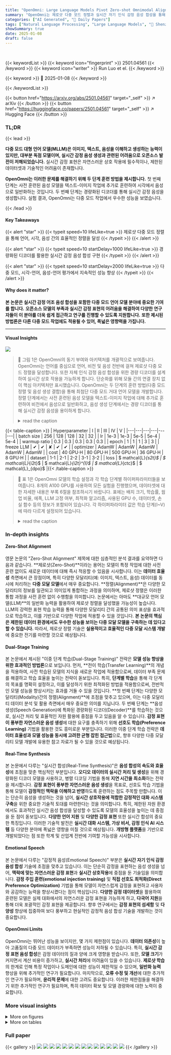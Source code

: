 ```yaml
---
title: "OpenOmni: Large Language Models Pivot Zero-shot Omnimodal Alignment across Language with Real-time Self-Aware Emotional Speech Synthesis"
summary: "OpenOmni는 제로샷 다중 모드 정렬과 실시간 자기 인식 감정 음성 합성을 통해 자연스럽고 감정이 풍부한 대화를 가능하게 하는 최첨단 오픈소스 다중 모드 대형 언어 모델입니다."
categories: ["AI Generated", "🤗 Daily Papers"]
tags: ["Natural Language Processing", "Large Language Models", "🏢 Shenzhen Institute of Advanced Technology",]
showSummary: true
date: 2025-01-08
draft: false
---
```


<br>

{{< keywordList >}}
{{< keyword icon="fingerprint" >}} 2501.04561 {{< /keyword >}}
{{< keyword icon="writer" >}} Run Luo et el. {{< /keyword >}}
 
{{< keyword >}} 🤗 2025-01-08 {{< /keyword >}}
 
{{< /keywordList >}}

{{< button href="https://arxiv.org/abs/2501.04561" target="_self" >}}
↗ arXiv
{{< /button >}}
{{< button href="https://huggingface.co/papers/2501.04561" target="_self" >}}
↗ Hugging Face
{{< /button >}}




### TL;DR


{{< lead >}}

**다중 모드 대형 언어 모델(MLLM)은 이미지, 텍스트, 음성을 이해하고 생성하는 능력이 있지만, 대부분 독점 모델이며, 실시간 감정 음성 생성과 관련된 어려움으로 오픈소스 발전이 저해되었습니다.**  실시간 감정 표현은 자연스러운 상호 작용에 필수적이나, 제한된 데이터셋과 기술적인 어려움이 존재합니다.

**OpenOmni는 이러한 문제를 해결하기 위해 두 단계 훈련 방법을 제시합니다.** 첫 번째 단계는 사전 훈련된 음성 모델을 텍스트-이미지 작업에 추가로 훈련하여 시각에서 음성으로 일반화하는 것입니다. 두 번째 단계는 경량화된 디코더를 통해 실시간 감정 음성을 생성합니다.  실험 결과, OpenOmni는 다중 모드 작업에서 우수한 성능을 보였습니다.

{{< /lead >}}


#### Key Takeaways

{{< alert "star" >}}
{{< typeit speed=10 lifeLike=true >}} 제로샷 다중 모드 정렬을 통해 언어, 시각, 음성 간의 효율적인 정렬을 달성 {{< /typeit >}}
{{< /alert >}}

{{< alert "star" >}}
{{< typeit speed=10 startDelay=1000 lifeLike=true >}} 경량화된 디코더를 활용한 실시간 감정 음성 합성 구현 {{< /typeit >}}
{{< /alert >}}

{{< alert "star" >}}
{{< typeit speed=10 startDelay=2000 lifeLike=true >}} 다중 모드, 시각-언어, 음성-언어 평가에서 지속적인 성능 향상 {{< /typeit >}}
{{< /alert >}}

#### Why does it matter?
**본 논문은 실시간 감정 어조 음성 합성을 포함한 다중 모드 언어 모델 분야에 중요한 기여를 합니다.**  **오픈소스 모델의 부족과 실시간 감정 표현의 어려움을 해결하여 다양한 연구자들이 이 분야를 더욱 쉽게 접근하고 연구를 진행할 수 있도록 지원합니다.**  **또한 제시된 방법론은 다른 다중 모드 작업에도 적용될 수 있어, 폭넓은 영향력을 가집니다.**

------
#### Visual Insights



![](https://arxiv.org/html/2501.04561/x1.png)

> 🔼 그림 1은 OpenOmni의 동기 부여와 아키텍처를 개괄적으로 보여줍니다. OpenOmni는 언어를 중심으로 언어, 비전 및 음성 전반에 걸쳐 제로샷 다중 모드 정렬을 달성합니다. 또한 자체 인식 감정 음성 합성을 위한 경량 디코더를 설계하여 실시간 상호 작용을 가능하게 합니다. 단순화를 위해 모듈 간의 연결 장치 없이 핵심 아키텍처만 표시했습니다.  OpenOmni는 두 단계의 훈련 방법(다중 모드 정렬 및 음성 생성 결합)을 통해 최첨단 다중 모드 거대 언어 모델을 개발합니다. 정렬 단계에서는 사전 훈련된 음성 모델을 텍스트-이미지 작업에 대해 추가로 훈련하여 비전에서 음성으로 일반화하고, 음성 생성 단계에서는 경량 디코더를 통해 실시간 감정 음성을 용이하게 합니다.
> <details>
> <summary>read the caption</summary>
> Figure 1: Overview of the motivation and architecture of OpenOmni. For simplicity, our core architecture is presented without the connectors between modules.
> </details>





{{< table-caption >}}
| Hyperparameter | I | II | III | IV | V |
|---|---|---|---|---|---| 
| batch size | 256 | 128 | 128 | 32 | 32 |
| lr | 1e-3 | 1e-3 | 5e-5 | 5e-4 | 5e-4 |
| warmup ratio | 0.3 | 0.3 | 0.3 | 0.3 | 0.3 |
| epoch | 1 | 1 | 1 | 3 | 3 |
| freeze LLM | ✔ | ✔ | ✘ | ✔ | ✔ |
| optimizer | AdamW | AdamW | AdamW | AdamW | AdamW |
| cost | 40 GPU⋅H | 80 GPU⋅H | 500 GPU⋅H | 36 GPU⋅H | 8 GPU⋅H |
| dataset | 1-1 | 2-1 | 2-2 | 3-1 | 3-2 |
| loss | $
mathcal{L}_{s2t}$ | $
mathcal{L}_{i2t}$ | $
mathcal{L}_{i2t}^{I}$ | $
mathcal{L}_{ctc}$ | $
mathcal{L}_{dpo}$ |{{< /table-caption >}}

> 🔼 표 1은 OpenOmni 모델의 학습 설정과 각 학습 단계별 하이퍼파라미터들을 보여줍니다.  8개의 A100 GPU를 사용하여 모든 실험을 진행했으며, 데이터셋에 대한 자세한 내용은 부록 6절을 참조하시기 바랍니다. 표에는 배치 크기, 학습률, 웜업 비율, 에폭, LLM 고정 여부, 최적화 알고리즘, 사용된 GPU 수, 데이터셋, 손실 함수 등의 정보가 포함되어 있습니다. 각 하이퍼파라미터 값은 학습 단계(I~V)에 따라 다르게 설정되어 있습니다.
> <details>
> <summary>read the caption</summary>
> Table 1: The detailed training setup for OpenOmni and the hyper-parameters across the training stage. All experiments are conducted in 8xA100 setting. Please refer to Appendix Sec. 6 for more details about dataset.
> </details>





### In-depth insights


#### Zero-Shot Alignment
영문 논문의 "Zero-Shot Alignment" 제목에 대한 심층적인 분석 결과를 요약하면 다음과 같습니다. **제로샷(Zero-Shot)**이라는 용어는 모델이 특정 작업에 대한 사전 훈련 없이도 새로운 데이터에 대해 즉시 적응할 수 있음을 시사합니다.  이는 **데이터 효율성** 측면에서 큰 장점이며, 특히 다양한 모달리티(예: 이미지, 텍스트, 음성) 데이터를 동시에 처리하는 **다중 모달 모델**에서 매우 중요합니다.  **정렬(Alignment)**은 다양한 모달리티의 정보를 일관되고 의미있게 통합하는 과정을 의미하며, 제로샷 정렬은 이러한 통합 과정을 사전 훈련 없이 수행함을 의미합니다. 논문에서는 아마도 **대규모 언어 모델(LLM)**의 일반화 능력을 활용하여 제로샷 정렬을 달성했을 가능성이 높습니다.  LLM의 강력한 표현 학습 능력을 통해 다양한 모달리티 간의 공통된 의미 표상을 효과적으로 학습하고, 이를 기반으로 다양한 작업에 적용할 수 있을 것입니다.  **본 논문의 핵심은 제한된 데이터 환경에서도 우수한 성능을 보이는 다중 모달 모델을 구축하는 데 있다고 할 수 있습니다.** 따라서, 제로샷 정렬 기술은 **실용적이고 효율적인 다중 모달 시스템 개발**에 중요한 전기를 마련할 것으로 예상됩니다.

#### Dual-Stage Training
본 논문에서 제시된 "이중 단계 학습(Dual-Stage Training)" 전략은 **모델 성능 향상을 위한 효과적인 방법론**으로 보입니다.  먼저, **전이 학습(Transfer Learning)**의 개념을 적용하여, 사전 학습된 모델의 지식을 새로운 작업에 적용함으로써, 데이터 부족 문제를 해결하고 학습 효율을 높이는 전략이 돋보입니다. 특히, **단계별 학습**을 통해 각 단계의 목표를 명확히 설정하고, 이를 달성하기 위한 최적화된 방법을 적용함으로써, 전반적인 모델 성능을 향상시키는 효과를 거둘 수 있을 것입니다.  **첫 번째 단계는 다양한 모달리티(Modality)간의 정렬(Alignment)**에 초점을 맞추고 있으며, 이는 다중 모달리티 데이터 분석 및 활용 측면에서 매우 중요한 의미를 지닙니다.  두 번째 단계는 **음성 생성(Speech Generation)에 특화된 경량화된 디코더(Decoder)**를 학습하는 것으로, 실시간 처리 및 효율적인 자원 활용에 중점을 두고 있음을 알 수 있습니다. **감정 표현이 풍부한 자연스러운 음성 생성**에 대한 요구를 충족하기 위해 **선호도 학습(Preference Learning)** 기법을 활용한 것도 흥미로운 부분입니다.  이러한 이중 단계 학습 전략은 **데이터 효율성과 모델 성능을 동시에 고려한 균형 잡힌 접근법**으로, 향후 다양한 다중 모달리티 모델 개발에 유용한 참고 자료가 될 수 있을 것으로 예상됩니다.

#### Real-Time Synthesis
본 논문에서 다루는 "실시간 합성(Real-Time Synthesis)"은 **음성 합성의 속도와 효율성**에 초점을 맞춘 핵심적인 부분입니다.  **오디오 데이터의 실시간 처리 및 생성**을 위해 경량화된 디코더 모델을 사용하고, 병렬 디코딩 기법을 통해 **지연 시간을 최소화**하는 전략을 제시합니다.  **감정 표현이 풍부한 자연스러운 음성 생성**을 목표로, 선호도 학습 기법을 통해 모델이 **감정적인 맥락을 이해하고 반영**하도록 훈련하는 점도 주목할 만합니다.  이는 단순히 음성을 생성하는 것을 넘어, **실시간 상호작용에 적합한 감정적인 대화 시스템 구축**을 위한 중요한 기술적 토대를 마련한다는 것을 의미합니다.  특히, 제한된 자원 환경에서도 효과적인 실시간 음성 합성을 달성할 수 있도록 모델의 효율성을 높이는 데 중점을 둔 점이 돋보입니다.  **다양한 언어 지원** 및 **다양한 감정 표현** 또한 실시간 합성의 중요한 특징입니다.  이러한 기술적 발전은 **실시간 대화 시스템, 가상 비서, 감정 인식 AI 시스템** 등 다양한 분야에 폭넓은 영향을 미칠 것으로 예상됩니다.  **개방형 플랫폼**을 기반으로 개발되었다는 점 또한 학계 및 산업계 전반에 기여할 가능성을 시사합니다.

#### Emotional Speech
본 논문에서 다루는 "감정적 음성(Emotional Speech)" 부분은 **실시간 자기 인식 감정 음성 합성** 기술에 초점을 맞추고 있습니다.  이는 단순히 감정을 표현하는 음성 생성을 넘어, **맥락에 맞는 자연스러운 감정 표현**과 **실시간 상호작용**에 중점을 둔 기술임을 의미합니다.  **감정 주입 훈련(emotional injection training)** 및 **직접 선호도 최적화(Direct Preference Optimization)** 기법을 통해 모델이 자연스럽게 감정을 표현하고 사용자와 공감하는 능력을 향상시켰다는 점이 핵심입니다.  **다양한 감정 데이터셋**을 활용하여 훈련된 모델은 실제 대화에서의 자연스러운 감정 표현을 가능하게 하고, **다국어 지원**을 통해 더욱 포괄적인 감정 표현을 제공합니다.  향후 연구에서는 **감정 표현의 섬세함** 및 **다양성** 향상에 집중하여 보다 풍부하고 현실적인 감정적 음성 합성 기술을 개발하는 것이 중요합니다.

#### OpenOmni Limits
OpenOmni는 뛰어난 성능을 보이지만, 몇 가지 제한점이 있습니다. **데이터 의존성**이 높아 고품질의 다중 모드 데이터가 부족하면 성능이 저하될 수 있습니다. 특히, **실시간 감정 표현 음성 합성**은 감정 데이터의 질과 양에 크게 영향을 받습니다. 또한, **모델 크기**가 커지면서 계산 비용이 증가하고, **실시간 처리**에 어려움이 있을 수 있습니다.  **제로샷 학습**의 한계로 인해 특정 작업이나 도메인에 대한 성능이 제한적일 수 있으며, **일반화 능력** 향상을 위해 추가적인 연구가 필요합니다.  마지막으로, **오류 수정 및 개선**에 대한 추가적인 연구가 필요하며, **윤리적 문제**에 대한 고려도 중요합니다. 이러한 제한점들을 해결하기 위한 추가적인 연구가 필요하며, 특히 데이터 확보 및 모델 경량화에 대한 노력이 중요합니다.


### More visual insights

<details>
<summary>More on figures
</summary>


![](https://arxiv.org/html/2501.04561/x2.png)

> 🔼 본 그림은 OpenOmni의 세 단계 학습 과정을 보여줍니다. 1단계는 음성-텍스트 생성으로, 음성 인코더를 사용하여 음성 특징과 텍스트 특징을 추출하고 이를 정렬 학습에 사용하여 대규모 언어 모델의 음성 이해 능력을 향상시킵니다. 2단계는 이미지-텍스트 생성으로, 이미지 인코더를 사용하여 이미지 특징과 텍스트 특징을 추출하고 OpenOmni의 이미지 이해 및 지시 따르기 능력을 향상시키는 정렬 학습을 수행합니다. 이 과정에서 암시적 다모달 정렬이 이루어져 모델의 다모달 이해 능력을 향상시킵니다. 3단계는 음성 생성으로, 경량화된 음성 디코더를 고품질 합성 음성 대화 데이터를 사용하여 학습시키고 감정적 음성 선호도를 직접 최적화하여 실시간 자기 인식 감정 음성 생성을 가능하게 합니다.
> <details>
> <summary>read the caption</summary>
> Figure 2: Training process of OpenOmni. To facilitate the omnimodal learining and real-time emotional speech generation of OpenOmni, we employ a three-stage training process: (1) Speech-Text Generation: In this stage, we utilize a speech encoder to extract continuous speech features and text features for alignment learning, which enables the large language model to develop speech understanding capabilities. (2) Image-Text Generation: This stage involves the use of an image encoder to extract continuous image features and text features from OpenOmni, facilitating alignment learning that enhances OpenOmni’s image comprehension and instruction-following abilities. Additionally, this process achieves implicit omnimodal alignment, granting the model the capacity for omni-understanding. (3) Speech Generation: In the final stage, we train a lightweight speech decoder using high-quality synthesized speech dialogue data, focusing on optimizing emotional speech preferences directly. This enables OpenOmni to generate real-time self-aware emotional speech.
> </details>



![](https://arxiv.org/html/2501.04561/x3.png)

> 🔼 그림 3은 OpenOmni 모델의 음성 디코더 구조를 보여줍니다.  음성 디코더는 전문가 혼합 모듈(mixture of expert module)과 여러 개의 트랜스포머 레이어로 구성됩니다.  이를 통해 연결주의 시간 분류(connectionist temporal classification, CTC) 손실 함수를 이용하여 음성 단위 학습을 종단 간(end-to-end)으로 수행합니다.  즉, 입력으로부터 음성 특징을 추출하고, 이를 바탕으로 직접 음성을 생성하는 과정을 하나의 네트워크 안에서 효율적으로 처리합니다.
> <details>
> <summary>read the caption</summary>
> Figure 3: Structure of speech decoder. The speech decoder consists of a mixture of expert module and multiple transformer layers, achieving end-to-end speech unit learning through connectionist temporal classification (CTC) loss.
> </details>



![](https://arxiv.org/html/2501.04561/extracted/6119121/figs/openomni_add.jpg)

> 🔼 그림 4는 OpenOmni의 음성 디코더 모드를 보여줍니다. OpenOmni는 자기 회귀(AR) 및 비자기 회귀(NAR) 음성 생성 모두를 지원합니다. NAR 모드는 CTC 손실 모델링과 6K 크기의 어휘 집합을 사용하여 실시간 병렬 음성 디코딩 생성을 가능하게 합니다. AR 모드는 NTP 손실 모델링과 16K 크기의 어휘 집합을 사용하여 스트리밍 디코딩 및 더 높은 품질의 음성 생성을 지원합니다. 음성 생성기의 학습을 더욱 안정적이고 용이하게 하기 위해, 본 논문에서는 의미적 정렬의 정확성을 보장하는 텍스트 기반 출력 특징 융합 방식을 설계했습니다.
> <details>
> <summary>read the caption</summary>
> Figure 4: Overview of Speech Decoder Mode. OpenOmni supports both autoregressive (AR) and non-autoregressive speech (NAR) generation. The NAR mode uses CTC loss modeling and a 6K speech vocabulary size to enable real-time parallel speech decoding generation. The AR mode uses NTP loss modeling and a speech vocabulary size of 16K to support streaming decoding and higher-quality speech generation. In order to make the training of speech generator more stable and easy, we design a text-guided output feature fusion method to ensure the correctness of semantic alignment in speech generation modeling.
> </details>



</details>




<details>
<summary>More on tables
</summary>


{{< table-caption >}}
| Method | Action & Activity | Story & Description | Plot & Inference | Identification & Description | Contextual & Environmental | Identity & Relationship | Text & Symbols | Count & Quantity | Overall |
|---|---|---|---|---|---|---|---|---|---| 
| AnyGPT (7B) [51] | 5.98 | 8.70 | 7.59 | 4.74 | 5.67 | 12.50 | 8.00 | 20.00 | 7.01 |
| Video-SALMONN (13B) [39] | 28.69 | 25.65 | 24.47 | 23.22 | 29.08 | 21.83 | 52.00 | 26.63 | 26.53 |
| UnifiedIO2-Large (1.1B) [29] | 28.29 | 22.17 | 32.49 | 30.81 | 28.37 | 21.83 | 16.00 | 13.33 | 27.76 |
| UnifiedIO2-XLarge (3.2B) [29] | 30.28 | 26.52 | 30.38 | 31.75 | 28.37 | 18.75 | 28.00 | 26.63 | 29.16 |
| UnifiedIO2-XXLarge (6.8B) [29] | 27.49 | 23.04 | 28.69 | 25.59 | 26.95 | 12.50 | 12.00 | 46.67 | 25.92 |
| VITA (7x8B) [15] | 33.47 | 34.35 | 27.00 | 36.02 | 43.97 | 31.25 | 24.00 | 6.67 | 33.45 |
| OpenOmni (7B) | 36.65 | 45.65 | 32.91 | 44.08 | 48.23 | 34.38 | 24.00 | 33.33 | 37.40 |{{< /table-caption >}}
> 🔼 본 표는 OmniBench라는 벤치마크를 사용하여 다양한 오픈소스 다중 모드 대규모 언어 모델(OLLM)의 전반적인 다중 모드 이해 능력을 비교 분석한 결과를 보여줍니다.  EMOVA[5]는 비공개 모델이므로 결과가 포함되어 있지 않습니다. 특히, OpenOmni는 최첨단 OLLM인 VITA[15](3모드 데이터로 학습)에 비해 훨씬 적은 학습 데이터와 작은 모델 크기로 비슷하거나 더 나은 성능을 달성했다는 점이 주목할 만합니다.
> <details>
> <summary>read the caption</summary>
> Table 2: Overall omni-understanding results on OmniBench. We conducte a performance comparison of omni-understanding among various fully open-source Omnimodal Large Language Models (OLLMs) on OmniBench. Due to a concurrent work, EMOVA [5], not being open-sourced, we are unable to present its results. Notably, compared to the state-of-the-art OLLM, VITA [15], which was trained on tri-modal data, OpenOmni achieves comparable advanced performance using significantly less training data and a smaller model size.
> </details>

{{< table-caption >}}
| Model | w/ Audio IO | PT | IT | MMStar | MMB | MMB<sup>CN</sup> | HallBench | MathVista<sup>M</sup> | MMMU<sup>V</sup> | AI2D | RWQA |
|---|---|---|---|---|---|---|---|---|---|---|---| 
| **Proprietary Models** |  |  |  |  |  |  |  |  |  |  |  |
| GPT-4o | ✓ | – | – | - | 83.4 | 82.1 | 55.0 | 63.8 | 69.1 | - | 75.4 |
| GPT-4o-mini | ✓ | – | – | - | - | - | 46.1 | 52.4 | 60.0 | - | 67.1 |
| **Weight Open-Source** |  |  |  |  |  |  |  |  |  |  |  |
| MiniCPM-V2.5 (8B) [48] | ✗ | 570M | 9.1M | 51.3 | 76.7 | 73.3 | 42.5 | 54.3 | 45.8 | - | 63.5 |
| Qwen2-VL-Chat (7B) [4] | ✗ | 1.4B | - | 60.7 | 86.4 | 81.9 | 50.6 | 58.2 | 52.7 | - | 69.7 |
| Baichuan-Omni (7B) [23] | ✓ | – | 8M | - | 76.2 | 74.9 | 47.8 | 51.9 | 47.3 | - | 62.6 |
| EMOVA (8B) [5] | ✓ | 7.4M | 4.4M | - | 82.8 | - | - | 61.1 | - | 82.8 | 64.3 |
| **Fully Open-Source** |  |  |  |  |  |  |  |  |  |  |  |
| Cambrain-I (8B) [42] | ✗ | 2.5M | 7M | **50.7** | - | - | 34.3 | 47.0 | 41.8 | 73.1 | 64.2 |
| MMEvol (7B) [32] | ✗ | 0.6M | 1.5M | 51.6 | 74.6 | 74.3 | 42.9 | 52.4 | 45.1 | 74.7 | 63.9 |
| VITA (8x7B) [15] | ✓ | – | 5M | - | 74.7 | 71.4 | 39.7 | 44.9 | **45.3** | 74.3 | 59.0 |
| OpenOmni (7B) | ✓ | 0.6M | 1.8M | 51.8 | **76.2** | **76.4** | **44.2** | **52.7** | 44.8 | **74.8** | **64.0** |{{< /table-caption >}}
> 🔼 표 3은 시각 언어 벤치마크에 대한 최첨단 방법과 OpenOmni 모델의 성능을 비교한 표입니다. 오디오 입출력 지원 여부를 표시하고, 완전히 공개된 모델 중 최고 성능을 굵게 표시했습니다. 표에 따르면, 오디오 입출력을 통합하면 시각 언어 기능이 향상됨을 알 수 있습니다. OpenOmni는 다른 완전히 공개된 모델에 비해 상대적으로 적은 양의 데이터와 작은 모델 크기로 경쟁력 있는 결과를 달성합니다.
> <details>
> <summary>read the caption</summary>
> Table 3: Comparison with state-of-the-art methods on visual-language benchmarks, with the indication of audio input/output support. We mark the best performance bold among fully open-source models. The results indicate that incorporating audio input and output can further enhance the model’s visual-language capabilities.
> </details>

{{< table-caption >}}
| Model | AIShell-2(ZH-CER) |  |  | Librispeech(EN-WER) |  |  |  |  |
|---|---|---|---|---|---|---|---|---|
|  | Dev |  |  | Test_clean |  |  | Test_other |  |
|  | S2T | T2S | S2T | T2S | S2T | T2S | S2T | T2S |
| **Speech LLM** |  |  |  |  |  |  |  |  |
| SpeechT5 [2] | - | - | - | - | 2.4 | - | 5.8 | - |
| SALMONN [40] | - | - | - | - | 2.1 | - | 4.9 | - |
| Mini-Omni [47] | - | - | - | - | 4.7 | - | 9.4 | - |
| Freeze-Omni [44] | - | - | - | - | 3.2 | - | 7.7 | - |
| Qwen2-Audio [8] | 3.1 | - | 3.3 | - | 2.0 | - | 4.5 | - |
| **Omnimodal LLM** |  |  |  |  |  |  |  |  |
| AnyGPT [51] | - | - | - | - | 8.5 | - | - | - |
| VITA [15] | - | - | - | - | 8.1 | - | 18.4 | - |
| EMOVA [5] | 10.3 | 7.9 | - | - | 4.0 | 3.4 | - | - |
| OpenOmni | 6.8 | 7.3 | 6.9 | 13.1 | 3.1 | 2.6 | 4.1 | 5.6 |{{< /table-caption >}}
> 🔼 표 4는 최첨단 음성 언어 벤치마크에 대한 다양한 모델의 성능을 비교한 것입니다.  자세히 살펴보면, 음성-텍스트 변환(Speech-to-Text, S2T) 및 텍스트-음성 변환(Text-to-Speech, T2S) 작업에 대한 각 모델의 성능 지표(예: 단어 오류율, 문자 오류율)를 보여줍니다.  표에는 각 작업에 대한 최고 성능을 나타내는 모델이 굵게 표시되어 있습니다. 이를 통해 본 논문에서 제안하는 OpenOmni 모델의 음성 언어 처리 능력을 기존 최고 성능 모델들과 비교 평가하여 그 우수성을 보여주고 있습니다.
> <details>
> <summary>read the caption</summary>
> Table 4: Comparison with state-of-the-art methods on speech-language benchmarks. We mark the best performance bold.
> </details>

{{< table-caption >}}
| Model | Lang | Angry & Disgusted | Fearful | Happy | Neutral | Other | Sad | Surprised | Overall |
|---|---|---|---|---|---|---|---|---|---| 
| OpenOmni | ZH | 89.7 | 54.8 | 33.3 | 92.3 | 51.6 | 60.2 | 23.7 | 57.9 |
| w/ DPO | ZH | **96.6** | **78.4** | **37.7** | **97.1** | **62.8** | **90.7** | **29.8** | **70.4** |
| OpenOmni | EN | 89.2 | 68.7 | 57.5 | 91.9 | 48.0 | 75.6 | 7.5 | 62.6 |
| w/ DPO | EN | **91.3** | **70.4** | **60.6** | **94.6** | **49.6** | **77.3** | **13.9** | **65.4** |{{< /table-caption >}}
> 🔼 표 5는 이중 언어 EO2S-9K 테스트 세트에 대한 OpenOmni의 전반적인 자기 인식 감정적 음성 생성 결과를 보여줍니다. 감정적 음성 직접 선호도 최적화 알고리즘을 통해 OpenOmni는 중국어와 영어 모두에서 감정적 음성 생성 기능이 지속적으로 향상되었습니다. 감정적 음성 생성 정확도는 평균 7.6% 향상(60.3%에서 67.9%로)되었으며, 특히 두려움, 놀람, 슬픔과 같은 감정적 음성 범주 생성에서 눈에 띄는 개선이 관찰되었습니다.
> <details>
> <summary>read the caption</summary>
> Table 5: Overall self-aware emotional speech generation results on the test set of bilingual EO2S-9K. Through the emotional speech direct preference optimization algorithm, OpenOmni has consistently improved emotional speech generation capabilities for both Chinese and English. The accuracy of emotional speech generation has improved by an average of 7.6% (from 60.3% to 67.9%), with particularly notable improvements observed in the generation of emotional speech categories such as Fearful, Surprised, and Sad.
> </details>

{{< table-caption >}}
| Layers | Experts | Wenetspeech(ZH)
Test_Net | Wenetspeech(ZH)
Test_Meeting | Librispeech(EN)
Test_clean | Librispeech(EN)
Test_other | 
|---|---|---|---|---|---| 
| 2 | 1 | 113.6 | 129.7 | 87.8 | 96.5 | 
| 2 | 2 | 16.7 | 22.3 | 10.7 | 14.6 | 
| 2 | 4 | 8.5 | 8.4 | 4.2 | 4.7 | 
| 4 | 4 | 7.3 | 7.9 | 3.8 | 4.3 | 
| 6 | 4 | 6.4 | 6.7 | 4.1 | 4.5 |{{< /table-caption >}}
> 🔼 본 표는 음성 디코더의 계층과 전문가 수에 대한 ablation 연구 결과를 보여줍니다. 전문가 혼합 모듈에서 전문가 수를 늘리면 학습 중 CTC 손실이 안정화되고 음성 생성 용량이 향상됩니다. 더 깊은 트랜스포머 계층은 영어와 중국어 음성 생성을 모두 개선하며, 중국어에 대한 효과가 더 큽니다.  표에는 계층 수와 전문가 수를 변경했을 때, 다양한 설정(계층 수, 전문가 수)에서의  영어(Librispeech)와 중국어(Wenetspeech) 데이터셋에 대한 테스트 결과 (Test_Net, Test_Meeting, Test_clean, Test_other) 가 나타나 있습니다.  각 설정에 따른 성능(WER 혹은 CER)을 비교하여 최적의 모델 구조를 파악할 수 있도록 합니다.
> <details>
> <summary>read the caption</summary>
> Table 6: Ablation study on the number of layers and experts in the speech decoder. Increasing experts in the mixture of experts module stabilizes CTC loss during training and enhances speech generation capacity. Deeper transformer layers improve English and Chinese speech generation, with greater benefits for Chinese.
> </details>

{{< table-caption >}}
| Method | Timbre | Tone | Melody | Space | Time | Hall | Intricacy | Overall |
|---|---|---|---|---|---|---|---|---|
| OneLLM (7B) [21] | 25.0 | 25.5 | 21.5 | 37.5 | 29.3 | 25.5 | 38.4 | 27.4 |
| PandaGPT (7B) [38] | 23.5 | 23.2 | 27.6 | 45.0 | 23.8 | 28.0 | 23.9 | 26.7 |
| Video-LLaMA (7B) [54] | 25.5 | 22.3 | 24.4 | 30.0 | 26.2 | 25.0 | 30.7 | 26.1 |
| Video-LLaMA2(7B) [7] | 24.1 | 25.5 | 26.4 | 30.0 | 27.2 | 33.0 | 34.5 | 26.8 |
| AnyGPT (7B) [51] | 24.6 | 25.0 | 26.4 | 27.5 | 29.2 | 29.0 | 25.7 | 26.1 |
| NexTGPT (7B) [45] | 23.3 | 20.9 | 27.8 | 30.0 | 28.8 | 28.5 | 23.6 | 25.5 |
| VITA (7x8B) [15] | 24.1 | 26.4 | 27.8 | 22.5 | 26.3 | 31.0 | 36.8 | 26.4 |
| OpenOmni (7B) | 23.9 | 27.7 | 25.9 | 60.0 | 25.2 | 29.5 | 37.6 | 32.8 |{{< /table-caption >}}
> 🔼 표 7은 AV-Odyssey 벤치마크를 사용한 다양한 오픈소스 다중 모달 대규모 언어 모델(OLLM)의 전반적인 다중 모달 이해 성능을 비교 분석한 결과를 보여줍니다. 특히, 기존 최첨단 모델인 VITA [15]와 비교하여 OpenOmni 모델은 훨씬 적은 양의 학습 데이터와 작은 모델 크기를 사용하면서도 비슷하거나 더 나은 성능을 달성함을 보여줍니다. 표에는 각 모델의 다양한 다중 모달 이해 측면(Timbre, Tone, Melody, Space, Time, Hall, Intricacy)에 대한 점수가 제시되어 있으며, OpenOmni가 여러 측면에서 우수한 성능을 보임을 확인할 수 있습니다.
> <details>
> <summary>read the caption</summary>
> Table 7: Overall omni-understanding results on AV-Odyssey Bench. We conducte a performance comparison of omni-understanding among various fully open-source Omnimodal Large Language Models (OLLMs) on AV-Odyssey Bench. Compared to the state-of-the-art OLLM, VITA [15], which was trained on tri-modal data, OpenOmni achieves comparable advanced performance using significantly less training data and a smaller model size.
> </details>

</details>




### Full paper

{{< gallery >}}
<img src="paper_images/1.png" class="grid-w50 md:grid-w33 xl:grid-w25" />
<img src="paper_images/2.png" class="grid-w50 md:grid-w33 xl:grid-w25" />
<img src="paper_images/3.png" class="grid-w50 md:grid-w33 xl:grid-w25" />
<img src="paper_images/4.png" class="grid-w50 md:grid-w33 xl:grid-w25" />
<img src="paper_images/5.png" class="grid-w50 md:grid-w33 xl:grid-w25" />
<img src="paper_images/6.png" class="grid-w50 md:grid-w33 xl:grid-w25" />
<img src="paper_images/7.png" class="grid-w50 md:grid-w33 xl:grid-w25" />
<img src="paper_images/8.png" class="grid-w50 md:grid-w33 xl:grid-w25" />
<img src="paper_images/9.png" class="grid-w50 md:grid-w33 xl:grid-w25" />
<img src="paper_images/10.png" class="grid-w50 md:grid-w33 xl:grid-w25" />
<img src="paper_images/11.png" class="grid-w50 md:grid-w33 xl:grid-w25" />
<img src="paper_images/12.png" class="grid-w50 md:grid-w33 xl:grid-w25" />
<img src="paper_images/13.png" class="grid-w50 md:grid-w33 xl:grid-w25" />
<img src="paper_images/14.png" class="grid-w50 md:grid-w33 xl:grid-w25" />
{{< /gallery >}}